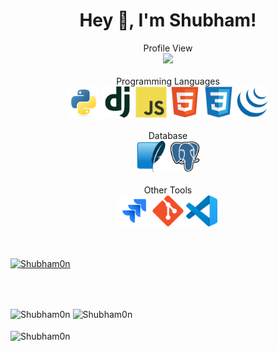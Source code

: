 <h1 align="center">Hey 👋, I'm Shubham!</h1>

<div align="center">
  Profile View
  <br>
  <img src="https://profile-counter.glitch.me/Shubham0n/count.svg" />
</div>

</br>
<div align="center">
  Programming Languages
  <br>
  <code><img height="50" alt="typescript" src="https://github.com/devicons/devicon/blob/master/icons/python/python-original.svg"></code>
  <code><img height="50" alt="typescript" src="https://github.com/devicons/devicon/blob/master/icons/django/django-plain.svg"></code>
  <code><img height="50" alt="graphql" src="https://github.com/devicons/devicon/blob/master/icons/javascript/javascript-original.svg"></code>
  <code><img height="50" alt="nodejs" src="https://github.com/devicons/devicon/blob/master/icons/html5/html5-original.svg"></code>
  <code><img height="50" alt="nodejs" src="https://github.com/devicons/devicon/blob/master/icons/css3/css3-original.svg"></code>
  <code><img height="50" alt="nodejs" src="https://github.com/devicons/devicon/blob/master/icons/jquery/jquery-original.svg"></code>
</div>

</br>
<div align="center">
  Database
  <br>
  <code><img height="50" alt="javascript" src="https://github.com/devicons/devicon/blob/master/icons/sqlite/sqlite-original.svg"></code>
  <code><img height="50" alt="typescript" src="https://github.com/devicons/devicon/blob/master/icons/postgresql/postgresql-original.svg"></code>
</div>

</br>
<div align="center">
  Other Tools
  <br>
  <code><img height="50" alt="javascript" src="https://github.com/devicons/devicon/blob/master/icons/jira/jira-original.svg"></code>
  <code><img height="50" alt="typescript" src="https://github.com/devicons/devicon/blob/master/icons/git/git-original.svg"></code>
  <code><img height="50" alt="nodejs" src="https://github.com/devicons/devicon/blob/master/icons/vscode/vscode-original.svg"></code>
</div>

</br>
</br>
<p align="left"> <a href="https://github.com/ryo-ma/github-profile-trophy"><img src="https://github-profile-trophy.vercel.app/?username=Shubham0n" alt="Shubham0n" /></a> </p>
<p align="left"> <a href="https://twitter.com/" target="blank"><img src="https://img.shields.io/twitter/follow/?logo=twitter&style=for-the-badge" alt="" /></a> </p>

<br />
<div>
  <a><img align="Center" src="https://github-readme-stats.vercel.app/api?username=Shubham0n&show_icons=true&locale=en" alt="Shubham0n" /></a>
  <a><img align="center" src="https://github-readme-stats.vercel.app/api/top-langs?username=Shubham0n&show_icons=true&locale=en&layout=compact" alt="Shubham0n" /></a>
</div>
<br>
<a><img align="center" src="https://github-readme-streak-stats.herokuapp.com/?user=Shubham0n&" alt="Shubham0n" /></a>


<!--
Here are some ideas to get you started:

- 🔭 I’m currently working on ...
- 🌱 I’m currently learning ...
- 👯 I’m looking to collaborate on ...
- 🤔 I’m looking for help with ...
- 💬 Ask me about ...
- 📫 How to reach me: ...
- 😄 Pronouns: ...
- ⚡ Fun fact: ...
-->


<!--
#### Top Repositories

<a href="https://github.com//github-readme-stats">
  <img align="center" src="https://github-readme-stats.vercel.app/api/pin/?username=&repo=github-readme-stats&theme=buefy" />
</a>
<a href="https://github.com//.github.io">
  <img align="center" src="https://github-readme-stats.vercel.app/api/pin/?username=&repo=.github.io&theme=buefy" />
</a>
-->
